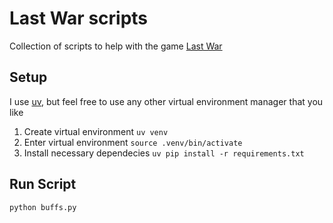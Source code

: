 # Last War scripts

Collection of scripts to help with the game [Last War](https://www.lastwar.com/)

## Setup

I use [uv](https://docs.astral.sh/uv/), but feel free to use any other virtual environment manager that you like

1. Create virtual environment ```uv venv```
2. Enter virtual environment ```source .venv/bin/activate```
3. Install necessary dependecies ```uv pip install -r requirements.txt```

## Run Script

```python buffs.py```
